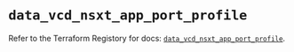 # `data_vcd_nsxt_app_port_profile`

Refer to the Terraform Registory for docs: [`data_vcd_nsxt_app_port_profile`](https://registry.terraform.io/providers/vmware/vcd/3.10.0/docs/data-sources/nsxt_app_port_profile).
